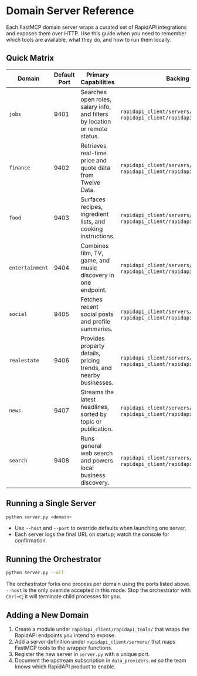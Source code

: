 # Domain Server Reference

Each FastMCP domain server wraps a curated set of RapidAPI integrations and
exposes them over HTTP. Use this guide when you need to remember which tools
are available, what they do, and how to run them locally.

## Quick Matrix

| Domain | Default Port | Primary Capabilities | Backing Modules |
| ------ | ------------ | -------------------- | --------------- |
| `jobs` | 9401 | Searches open roles, salary info, and filters by location or remote status. | `rapidapi_client/servers/jobs.py`, `rapidapi_client/rapidapi_tools/jobs.py` |
| `finance` | 9402 | Retrieves real-time price and quote data from Twelve Data. | `rapidapi_client/servers/finance.py`, `rapidapi_client/rapidapi_tools/finance.py` |
| `food` | 9403 | Surfaces recipes, ingredient lists, and cooking instructions. | `rapidapi_client/servers/food.py`, `rapidapi_client/rapidapi_tools/food.py` |
| `entertainment` | 9404 | Combines film, TV, game, and music discovery in one endpoint. | `rapidapi_client/servers/entertainment.py`, `rapidapi_client/rapidapi_tools/entertainment.py` |
| `social` | 9405 | Fetches recent social posts and profile summaries. | `rapidapi_client/servers/social.py`, `rapidapi_client/rapidapi_tools/social.py` |
| `realestate` | 9406 | Provides property details, pricing trends, and nearby businesses. | `rapidapi_client/servers/realestate.py`, `rapidapi_client/rapidapi_tools/realestate.py` |
| `news` | 9407 | Streams the latest headlines, sorted by topic or publication. | `rapidapi_client/servers/news.py`, `rapidapi_client/rapidapi_tools/news.py` |
| `search` | 9408 | Runs general web search and powers local business discovery. | `rapidapi_client/servers/search.py`, `rapidapi_client/rapidapi_tools/search.py` |

## Running a Single Server

```bash
python server.py <domain>
```

- Use `--host` and `--port` to override defaults when launching one server.
- Each server logs the final URL on startup; watch the console for confirmation.

## Running the Orchestrator

```bash
python server.py --all
```

The orchestrator forks one process per domain using the ports listed above.
`--host` is the only override accepted in this mode. Stop the orchestrator with
`Ctrl+C`; it will terminate child processes for you.

## Adding a New Domain

1. Create a module under `rapidapi_client/rapidapi_tools/` that wraps the RapidAPI
   endpoints you intend to expose.
2. Add a server definition under `rapidapi_client/servers/` that maps FastMCP tools to
   the wrapper functions.
3. Register the new server in `server.py` with a unique port.
4. Document the upstream subscription in `data_providers.md` so the team knows
   which RapidAPI product to enable.

